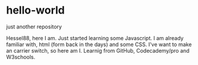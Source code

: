 # hello-world
just another repository

Hessel88, here I am. Just started learning some Javascript. I am already familiar with, html (form back in the days) and some CSS.
I've want to make an carrier switch, so here am I. Learnig from GitHub, Codecademy/pro and W3schools.
